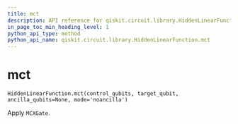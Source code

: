 ```yaml
---
title: mct
description: API reference for qiskit.circuit.library.HiddenLinearFunction.mct
in_page_toc_min_heading_level: 1
python_api_type: method
python_api_name: qiskit.circuit.library.HiddenLinearFunction.mct
---
```


# mct

<span id="qiskit.circuit.library.HiddenLinearFunction.mct" />

`HiddenLinearFunction.mct(control_qubits, target_qubit, ancilla_qubits=None, mode='noancilla')`

Apply `MCXGate`.

